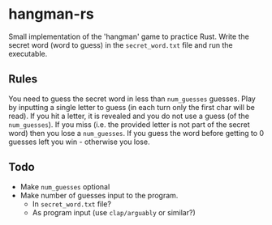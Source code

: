 # hangman-rs

Small implementation of the 'hangman' game to practice Rust. Write the secret word (word to guess) in the `secret_word.txt` file and run the executable.

## Rules

You need to guess the secret word in less than `num_guesses` guesses. Play by inputting a single letter to guess (in each turn only the first char will be read). If you hit a letter, it is revealed and you do not use a guess (of the `num_guesses`). If you miss (i.e. the provided letter is not part of the secret word) then you lose a `num_guesses`. If you guess the word before getting to 0 guesses left you win - otherwise you lose.

## Todo

- Make `num_guesses` optional
- Make number of guesses input to the program.
  - In `secret_word.txt` file?
  - As program input (use `clap/arguably` or similar?)